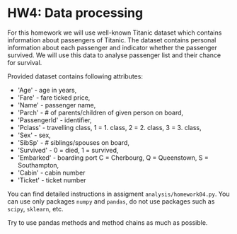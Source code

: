 # HW4: Data processing

For this homework we will use well-known Titanic dataset which contains information about passengers of Titanic.
The dataset contains personal information about each passenger and indicator whether the passenger survived.
We will use this data to analyse passenger list and their chance for survival.

Provided dataset contains following attributes:
- 'Age' - age in years,
-  'Fare' - fare ticked price,
-  'Name' - passenger name,
-  'Parch' - # of parents/children of given person on board,
-  'PassengerId' - identifier,
-  'Pclass' - travelling class, 1 = 1. class, 2 = 2. class, 3 = 3. class,
-  'Sex' - sex,
-  'SibSp' - # siblings/spouses on board,
-  'Survived' - 0 = died, 1 = survived,
-  'Embarked' - boarding port C = Cherbourg, Q = Queenstown, S = Southampton,
-  'Cabin' - cabin number
-  'Ticket' - ticket number

You can find detailed instructions in assigment `analysis/homework04.py`.
You can use only packages `numpy` and `pandas`, do not use packages such as `scipy`, `sklearn`, etc.

Try to use pandas methods and method chains as much as possible.
